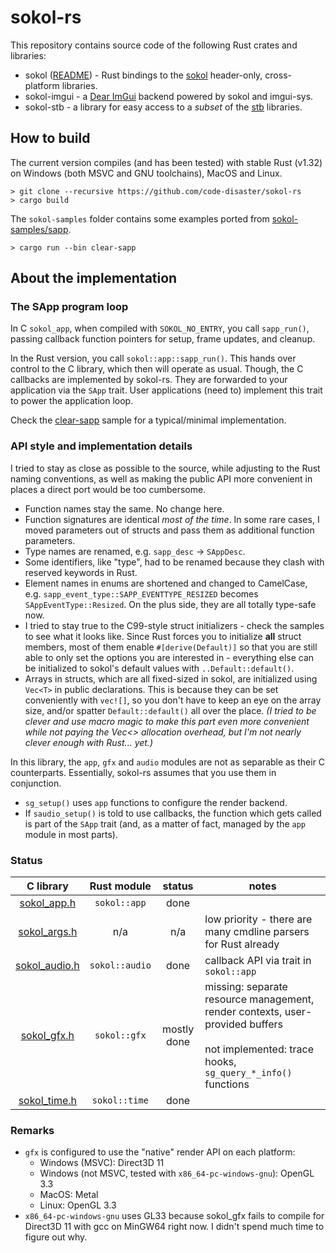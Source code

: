 # sokol-rs

This repository contains source code of the following Rust crates and libraries:

- sokol ([README](sokol/)) - Rust bindings to the [sokol][sokol] header-only, cross-platform libraries.
- sokol-imgui - a [Dear ImGui][imgui] backend powered by sokol and imgui-sys.
- sokol-stb - a library for easy access to a _subset_ of the [stb][stb] libraries.

[imgui]: https://github.com/ocornut/imgui
[sokol]: https://github.com/floooh/sokol
[stb]: https://github.com/nothings/stb

## How to build

The current version compiles (and has been tested) with stable Rust (v1.32) on Windows (both MSVC and GNU toolchains), MacOS and Linux.

~~~
> git clone --recursive https://github.com/code-disaster/sokol-rs
> cargo build
~~~

The `sokol-samples` folder contains some examples ported from [sokol-samples/sapp](https://github.com/floooh/sokol-samples/tree/master/sapp).

~~~
> cargo run --bin clear-sapp 
~~~

## About the implementation

### The __SApp__ program loop

In C `sokol_app`, when compiled with `SOKOL_NO_ENTRY`, you call `sapp_run()`, passing callback function pointers for setup, frame updates, and cleanup.

In the Rust version, you call `sokol::app::sapp_run()`. This hands over control to the C library, which then will operate as usual. Though, the C callbacks are implemented by sokol-rs. They are forwarded to your application via the `SApp` trait. User applications (need to) implement this trait to power the application loop.

Check the [clear-sapp](https://github.com/code-disaster/sokol-rs/blob/master/sokol-samples/clear-sapp/src/main.rs) sample for a typical/minimal implementation.

### API style and implementation details

I tried to stay as close as possible to the source, while adjusting to the Rust naming conventions, as well as making the public API more convenient in places a direct port would be too cumbersome.

- Function names stay the same. No change here.
- Function signatures are identical _most of the time_. In some rare cases, I moved parameters out of structs and pass them as additional function parameters.
- Type names are renamed, e.g. `sapp_desc` -> `SAppDesc`.
- Some identifiers, like "type", had to be renamed because they clash with reserved keywords in Rust.
- Element names in enums are shortened and changed to CamelCase, e.g. `sapp_event_type::SAPP_EVENTTYPE_RESIZED` becomes `SAppEventType::Resized`. On the plus side, they are all totally type-safe now.
- I tried to stay true to the C99-style struct initializers - check the samples to see what it looks like. Since Rust forces you to initialize __all__ struct members, most of them enable `#[derive(Default)]` so that you are still able to only set the options you are interested in - everything else can be initialized to sokol's default values with `..Default::default()`.
- Arrays in structs, which are all fixed-sized in sokol, are initialized using `Vec<T>` in public declarations. This is because they can be set conveniently with `vec![]`, so you don't have to keep an eye on the array size, and/or spatter `Default::default()` all over the place. _(I tried to be clever and use macro magic to make this part even more convenient while not paying the Vec<> allocation overhead, but I'm not nearly clever enough with Rust... yet.)_

In this library, the `app`, `gfx` and `audio` modules are not as separable as their C counterparts. Essentially, sokol-rs assumes that you use them in conjunction.

- `sg_setup()` uses `app` functions to configure the render backend.
- If `saudio_setup()` is told to use callbacks, the function which gets called is part of the `SApp` trait (and, as a matter of fact, managed by the `app` module in most parts).

### Status

C library | Rust module | status | notes
:---: | :---: | :---: | ---
[sokol_app.h](https://github.com/floooh/sokol/blob/master/sokol_app.h) | `sokol::app` | done |
[sokol_args.h](https://github.com/floooh/sokol/blob/master/sokol_args.h) | n/a | n/a | low priority - there are many cmdline parsers for Rust already
[sokol_audio.h](https://github.com/floooh/sokol/blob/master/sokol_audio.h) | `sokol::audio` | done | callback API via trait in `sokol::app`
[sokol_gfx.h](https://github.com/floooh/sokol/blob/master/sokol_gfx.h) | `sokol::gfx` | mostly done | missing: separate resource management, render contexts, user-provided buffers<br><br>not implemented: trace hooks, `sg_query_*_info()` functions  
[sokol_time.h](https://github.com/floooh/sokol/blob/master/sokol_time.h) | `sokol::time` | done |

### Remarks

- `gfx` is configured to use the "native" render API on each platform:
  - Windows (MSVC): Direct3D 11
  - Windows (not MSVC, tested with `x86_64-pc-windows-gnu`): OpenGL 3.3
  - MacOS: Metal
  - Linux: OpenGL 3.3
- `x86_64-pc-windows-gnu` uses GL33 because sokol_gfx fails to compile for Direct3D 11 with gcc on MinGW64 right now. I didn't spend much time to figure out why.

